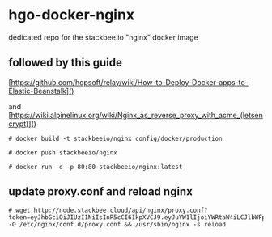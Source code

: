 # hgo-docker-nginx
dedicated repo for the stackbee.io "nginx" docker image

## followed by this guide
[https://github.com/hopsoft/relay/wiki/How-to-Deploy-Docker-apps-to-Elastic-Beanstalk]()

and [https://wiki.alpinelinux.org/wiki/Nginx_as_reverse_proxy_with_acme_(letsencrypt)]()

```
# docker build -t stackbeeio/nginx config/docker/production

# docker push stackbeeio/nginx

# docker run -d -p 80:80 stackbeeio/nginx:latest
```

## update proxy.conf and reload nginx

```
# wget http://node.stackbee.cloud/api/nginx/proxy.conf?token=eyJhbGciOiJIUzI1NiIsInR5cCI6IkpXVCJ9.eyJuYW1lIjoiYWRtaW4iLCJlbWFpbCI6ImFkbWluQHN0YWNrYmVlLmlvIiwicm9sZXMiOlsiYWRtaW4iXSwiaWF0IjoxNDk3NjQ0MTgyfQ.vBpRonrwXE2EU96NUWJT0nA9eTCpBlyjn678fAgNOO8 -O /etc/nginx/conf.d/proxy.conf && /usr/sbin/nginx -s reload
```